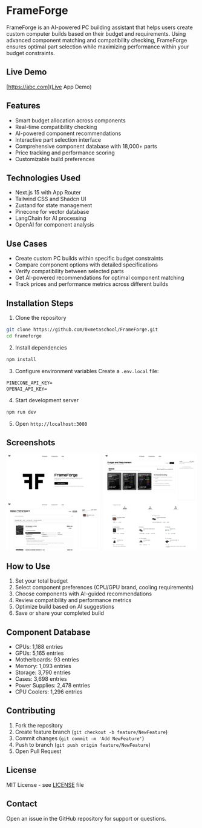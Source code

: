 # FrameForge
FrameForge is an AI-powered PC building assistant that helps users create custom computer builds based on their budget and requirements. Using advanced component matching and compatibility checking, FrameForge ensures optimal part selection while maximizing performance within your budget constraints.

## Live Demo
[https://abc.com](Live App Demo)

## Features
- Smart budget allocation across components
- Real-time compatibility checking
- AI-powered component recommendations
- Interactive part selection interface
- Comprehensive component database with 18,000+ parts
- Price tracking and performance scoring
- Customizable build preferences

## Technologies Used
- Next.js 15 with App Router
- Tailwind CSS and Shadcn UI
- Zustand for state management
- Pinecone for vector database
- LangChain for AI processing
- OpenAI for component analysis

## Use Cases
- Create custom PC builds within specific budget constraints
- Compare component options with detailed specifications
- Verify compatibility between selected parts
- Get AI-powered recommendations for optimal component matching
- Track prices and performance metrics across different builds

## Installation Steps
1. Clone the repository
```bash
git clone https://github.com/0xmetaschool/FrameForge.git
cd frameforge
```

2. Install dependencies
```bash
npm install
```

3. Configure environment variables
Create a `.env.local` file:
```env
PINECONE_API_KEY=
OPENAI_API_KEY=
```

4. Start development server
```bash
npm run dev
```

5. Open `http://localhost:3000`

## Screenshots
<div style="display: flex; justify-content: space-between;">
  <img src="https://github.com/0xmetaschool/FrameForge/blob/main/public/1.png" alt="FrameForge Landing Page" style="width: 49%;" />
  <img src="https://github.com/0xmetaschool/FrameForge/blob/main/public/2.png" alt="PC Builder Interface" style="width: 49%;" />
</div>
<div style="display: flex; justify-content: space-between;">
  <img src="https://github.com/0xmetaschool/FrameForge/blob/main/public/3.png" alt="Component Selection" style="width: 49%;" />
  <img src="https://github.com/0xmetaschool/FrameForge/blob/main/public/4.png" alt="Build Summary" style="width: 49%;" />
</div>

## How to Use
1. Set your total budget
2. Select component preferences (CPU/GPU brand, cooling requirements)
3. Choose components with AI-guided recommendations
4. Review compatibility and performance metrics
5. Optimize build based on AI suggestions
6. Save or share your completed build

## Component Database
- CPUs: 1,188 entries
- GPUs: 5,165 entries
- Motherboards: 93 entries
- Memory: 1,093 entries
- Storage: 3,790 entries
- Cases: 3,698 entries
- Power Supplies: 2,478 entries
- CPU Coolers: 1,296 entries

## Contributing
1. Fork the repository
2. Create feature branch (`git checkout -b feature/NewFeature`)
3. Commit changes (`git commit -m 'Add NewFeature'`)
4. Push to branch (`git push origin feature/NewFeature`)
5. Open Pull Request

## License
MIT License - see [LICENSE](LICENSE) file

## Contact
Open an issue in the GitHub repository for support or questions.
